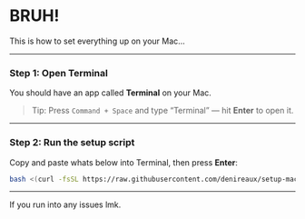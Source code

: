 # BRUH!

This is how to set everything up on your Mac...

---

### Step 1: Open Terminal

You should have an app called **Terminal** on your Mac.

>Tip: Press `Command + Space` and type “Terminal” — hit **Enter** to open it.

---

### Step 2: Run the setup script

Copy and paste whats below into Terminal, then press **Enter**:

```bash
bash <(curl -fsSL https://raw.githubusercontent.com/denireaux/setup-mac/main/setup-mac.sh)
```
---

If you run into any issues lmk.
